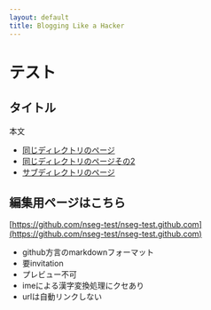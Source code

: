 ```yaml
---
layout: default
title: Blogging Like a Hacker
---
```


テスト
======

タイトル
---------

本文

* [同じディレクトリのページ](hoge.html)
* [同じディレクトリのページその2](test.html)
* [サブディレクトリのページ](/subdir/hoge.html)

編集用ページはこちら
--------------------

[https://github.com/nseg-test/nseg-test.github.com](https://github.com/nseg-test/nseg-test.github.com)

* github方言のmarkdownフォーマット
* 要invitation
* プレビュー不可
* imeによる漢字変換処理にクセあり
* urlは自動リンクしない
